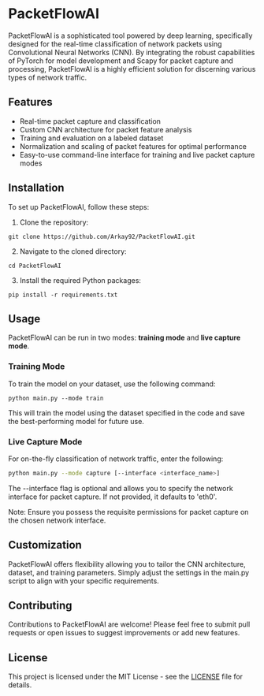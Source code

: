 # PacketFlowAI
PacketFlowAI is a sophisticated tool powered by deep learning, specifically designed for the real-time classification of network packets using Convolutional Neural Networks (CNN). By integrating the robust capabilities of PyTorch for model development and Scapy for packet capture and processing, PacketFlowAI is a highly efficient solution for discerning various types of network traffic.

## Features
- Real-time packet capture and classification
- Custom CNN architecture for packet feature analysis
- Training and evaluation on a labeled dataset
- Normalization and scaling of packet features for optimal performance
- Easy-to-use command-line interface for training and live packet capture modes

## Installation
To set up PacketFlowAI, follow these steps:

1. Clone the repository:
```
git clone https://github.com/Arkay92/PacketFlowAI.git
```
2. Navigate to the cloned directory:
```
cd PacketFlowAI
```

3. Install the required Python packages:
```
pip install -r requirements.txt
```

## Usage
PacketFlowAI can be run in two modes: **training mode** and **live capture mode**.

### Training Mode
To train the model on your dataset, use the following command:
```
python main.py --mode train
```

This will train the model using the dataset specified in the code and save the best-performing model for future use.

### Live Capture Mode
For on-the-fly classification of network traffic, enter the following:

```bash
python main.py --mode capture [--interface <interface_name>]
```
The --interface flag is optional and allows you to specify the network interface for packet capture. If not provided, it defaults to 'eth0'.

Note: Ensure you possess the requisite permissions for packet capture on the chosen network interface.

## Customization

PacketFlowAI offers flexibility allowing you to tailor the CNN architecture, dataset, and training parameters. Simply adjust the settings in the main.py script to align with your specific requirements.

## Contributing

Contributions to PacketFlowAI are welcome! Please feel free to submit pull requests or open issues to suggest improvements or add new features.

## License

This project is licensed under the MIT License - see the [LICENSE](LICENSE) file for details.
